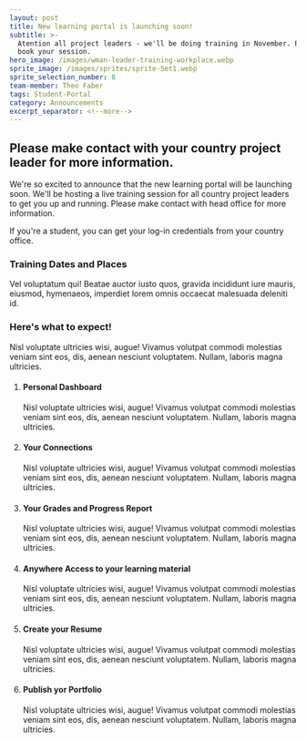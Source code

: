 ```yaml
---
layout: post
title: New learning portal is launching soon!
subtitle: >-
  Atention all project leaders - we'll be doing training in November. Please
  book your session.
hero_image: /images/wman-leader-training-workplace.webp
sprite_image: /images/sprites/sprite-Set1.webp
sprite_selection_number: 8
team-member: Theo Faber
tags: Student-Portal
category: Announcements
excerpt_separator: <!--more-->
---
```


## Please make contact with your country project leader for more information.

We're so excited to announce that the new learning portal will be launching soon. We'll be hosting a live training session for all country project leaders to get you up and running. Please make contact with head office for more information.<!--more-->

If you're a student, you can get your log-in credentials from your country office.

### Training Dates and Places

Vel voluptatum qui\! Beatae auctor iusto quos, gravida incididunt iure mauris, eiusmod, hymenaeos, imperdiet lorem omnis occaecat malesuada deleniti id.

### Here's what to expect\!

Nisl voluptate ultricies wisi, augue\! Vivamus volutpat commodi molestias veniam sint eos, dis, aenean nesciunt voluptatem. Nullam, laboris magna ultricies.

1. #### Personal Dashboard

   Nisl voluptate ultricies wisi, augue\! Vivamus volutpat commodi molestias veniam sint eos, dis, aenean nesciunt voluptatem. Nullam, laboris magna ultricies.

2. #### Your Connections

   Nisl voluptate ultricies wisi, augue\! Vivamus volutpat commodi molestias veniam sint eos, dis, aenean nesciunt voluptatem. Nullam, laboris magna ultricies.

3. #### Your Grades and Progress Report

   Nisl voluptate ultricies wisi, augue\! Vivamus volutpat commodi molestias veniam sint eos, dis, aenean nesciunt voluptatem. Nullam, laboris magna ultricies.

4. #### Anywhere Access to your learning material

   Nisl voluptate ultricies wisi, augue\! Vivamus volutpat commodi molestias veniam sint eos, dis, aenean nesciunt voluptatem. Nullam, laboris magna ultricies.

5. #### Create your Resume

   Nisl voluptate ultricies wisi, augue\! Vivamus volutpat commodi molestias veniam sint eos, dis, aenean nesciunt voluptatem. Nullam, laboris magna ultricies.

6. #### Publish yor Portfolio

   Nisl voluptate ultricies wisi, augue\! Vivamus volutpat commodi molestias veniam sint eos, dis, aenean nesciunt voluptatem. Nullam, laboris magna ultricies.